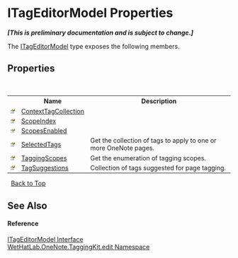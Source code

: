 # ITagEditorModel Properties
 _**\[This is preliminary documentation and is subject to change.\]**_

The <a href="924af36a-d57e-8d4c-94fe-efae9c665a90">ITagEditorModel</a> type exposes the following members.


## Properties
&nbsp;<table><tr><th></th><th>Name</th><th>Description</th></tr><tr><td>![Public property](media/pubproperty.gif "Public property")</td><td><a href="9f4cf392-bd04-b8e7-d73c-d8ff5d139873">ContextTagCollection</a></td><td /></tr><tr><td>![Public property](media/pubproperty.gif "Public property")</td><td><a href="ace2e965-0a20-0870-32bc-5589ec7ad374">ScopeIndex</a></td><td /></tr><tr><td>![Public property](media/pubproperty.gif "Public property")</td><td><a href="71ed660a-1231-7bfa-3701-e815a5aaa854">ScopesEnabled</a></td><td /></tr><tr><td>![Public property](media/pubproperty.gif "Public property")</td><td><a href="a7173967-7f8f-8b1a-e376-dbec472eeb81">SelectedTags</a></td><td>
Get the collection of tags to apply to one or more OneNote pages.</td></tr><tr><td>![Public property](media/pubproperty.gif "Public property")</td><td><a href="b3c2aa75-e3d1-2e6a-641b-4025b3b2a3df">TaggingScopes</a></td><td>
Get the enumeration of tagging scopes.</td></tr><tr><td>![Public property](media/pubproperty.gif "Public property")</td><td><a href="d6e85968-2d1e-6448-a0c7-3e6103c4bd83">TagSuggestions</a></td><td>
Collection of tags suggested for page tagging.</td></tr></table>&nbsp;
<a href="#itageditormodel-properties">Back to Top</a>

## See Also


#### Reference
<a href="924af36a-d57e-8d4c-94fe-efae9c665a90">ITagEditorModel Interface</a><br /><a href="60ca3730-00cd-fce3-4009-523f3952fd9e">WetHatLab.OneNote.TaggingKit.edit Namespace</a><br />